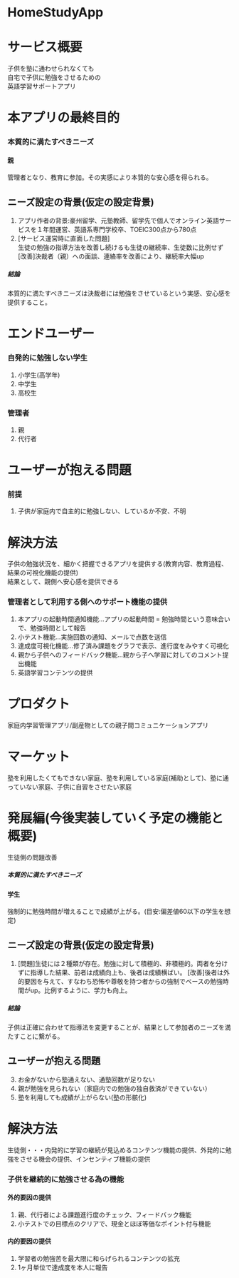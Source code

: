 # HomeStudyApp

# サービス概要
子供を塾に通わせられなくても  
自宅で子供に勉強をさせるための  
英語学習サポートアプリ  

# 本アプリの最終目的  
### 本質的に満たすべきニーズ
#### 親  
管理者となり、教育に参加。その実感により本質的な安心感を得られる。

## ニーズ設定の背景(仮定の設定背景)
1. アプリ作者の背景:豪州留学、元塾教師、留学先で個人でオンライン英語サービスを１年間運営、英語系専門学校卒、TOEIC300点から780点  
2. [サービス運営時に直面した問題]  
  生徒の勉強の指導方法を改善し続けるも生徒の継続率、生徒数に比例せず  
  [改善]決裁者（親）への面談、連絡率を改善により、継続率大幅up  
##### 結論
本質的に満たすべきニーズは決裁者には勉強をさせているという実感、安心感を提供すること。  
# エンドユーザー
### 自発的に勉強しない学生  
1. 小学生(高学年)
2. 中学生
3. 高校生
### 管理者
1. 親  
2. 代行者

# ユーザーが抱える問題
### 前提
1. 子供が家庭内で自主的に勉強しない、しているか不安、不明  

# 解決方法  
子供の勉強状況を、細かく把握できるアプリを提供する(教育内容、教育過程、結果の可視化機能の提供)  
結果として、親側へ安心感を提供できる
### 管理者として利用する側へのサポート機能の提供
1. 本アプリの起動時間通知機能...アプリの起動時間 = 勉強時間という意味合いで、勉強時間として報告  
2. 小テスト機能...実施回数の通知、メールで点数を送信  
3. 達成度可視化機能...修了済み課題をグラフで表示、進行度をみやすく可視化  
4. 親から子供へのフィードバック機能...親から子へ学習に対してのコメント提出機能  
5. 英語学習コンテンツの提供

# プロダクト
家庭内学習管理アプリ/副産物としての親子間コミュニケーションアプリ  
# マーケット
塾を利用したくてもできない家庭、塾を利用している家庭(補助として)、塾に通っていない家庭、子供に自習をさせたい家庭


# 発展編(今後実装していく予定の機能と概要)
生徒側の問題改善

##### 本質的に満たすべきニーズ
#### 学生
強制的に勉強時間が増えることで成績が上がる。(目安:偏差値60以下の学生を想定)  

## ニーズ設定の背景(仮定の設定背景)
1. [問題]生徒には２種類が存在。勉強に対して積極的、非積極的。両者を分けずに指導した結果、前者は成績向上も、後者は成績横ばい。  [改善]後者は外的要因を与えて、すなわち恐怖や尊敬を持つ者からの強制でベースの勉強時間がup。比例するように、学力も向上。  

##### 結論
子供は正確に合わせて指導法を変更することが、結果として参加者のニーズを満たすことに繋がる。  

## ユーザーが抱える問題
3. お金がないから塾通えない、通塾回数が足りない  
4. 親が勉強を見られない（家庭内での勉強の独自救済ができていない）  
5. 塾を利用しても成績が上がらない(塾の形骸化)  

# 解決方法  
生徒側・・・内発的に学習の継続が見込めるコンテンツ機能の提供、外発的に勉強をさせる機会の提供、インセンティブ機能の提供  

### 子供を継続的に勉強させる為の機能
#### 外的要因の提供
1. 親、代行者による課題進行度のチェック、フィードバック機能
2. 小テストでの目標点のクリアで、現金とほぼ等価なポイント付与機能
#### 内的要因の提供
1. 学習者の勉強苦を最大限に和らげられるコンテンツの拡充
2. 1ヶ月単位で達成度を本人に報告  
